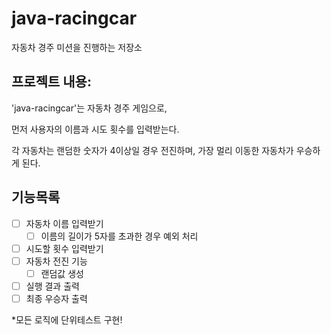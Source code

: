 # java-racingcar

자동차 경주 미션을 진행하는 저장소

## 프로젝트 내용:

'java-racingcar'는 자동차 경주 게임으로, 

먼저 사용자의 이름과 시도 횟수를 입력받는다.

각 자동차는 랜덤한 숫자가 4이상일 경우 전진하며, 가장 멀리 이동한 자동차가 우승하게 된다.

## 기능목록

*[ ] 자동차 이름 입력받기
    *[ ] 이름의 길이가 5자를 초과한 경우 예외 처리
*[ ] 시도할 횟수 입력받기
*[ ] 자동차 전진 기능
    *[ ] 랜덤값 생성
*[ ] 실행 결과 출력
*[ ] 최종 우승자 출력
 
 *모든 로직에 단위테스트 구현!
